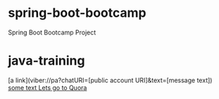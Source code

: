 # spring-boot-bootcamp
Spring Boot Bootcamp Project
# java-training
[a link](viber://pa?chatURI=[public account URI]&text=[message text])
<a href="viber://pa?chatURI=[public account URI]&text=[message text]"> some text </a>
[Lets go to Quora](https://www.quora.com)
